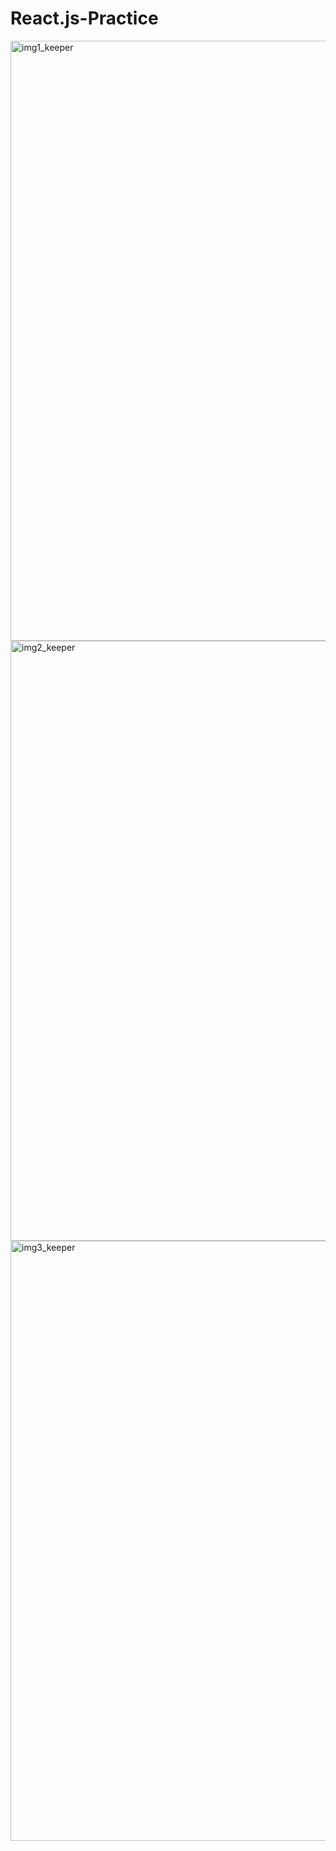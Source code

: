 # React.js-Practice
<img width="960" alt="img1_keeper" src="https://user-images.githubusercontent.com/75977991/214617509-36319215-fe6b-4eb3-b156-878cec1d9a3f.png">
<img width="960" alt="img2_keeper" src="https://user-images.githubusercontent.com/75977991/214617512-5c123e1e-d497-4d4c-aa68-9c0a0f8b292d.png">
<img width="960" alt="img3_keeper" src="https://user-images.githubusercontent.com/75977991/214617499-ce4d0d43-f60f-47e8-94fd-beb5efc6bffd.png">
